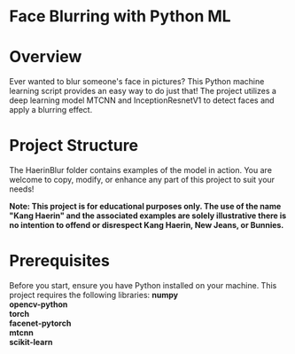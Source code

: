 Face Blurring with Python ML
=

Overview  
=
Ever wanted to blur someone's face in pictures? This Python machine learning script provides an easy way to do just that! The project utilizes a deep learning model MTCNN and InceptionResnetV1 to detect faces and apply a blurring effect.

Project Structure  
=
The HaerinBlur folder contains examples of the model in action. You are welcome to copy, modify, or enhance any part of this project to suit your needs!  

**Note: This project is for educational purposes only. The use of the name "Kang Haerin" and the associated examples are solely illustrative there is no intention to offend or disrespect Kang Haerin, New Jeans, or Bunnies.**

Prerequisites  
=
Before you start, ensure you have Python installed on your machine. This project requires the following libraries:
**numpy  
opencv-python  
torch  
facenet-pytorch  
mtcnn  
scikit-learn**
